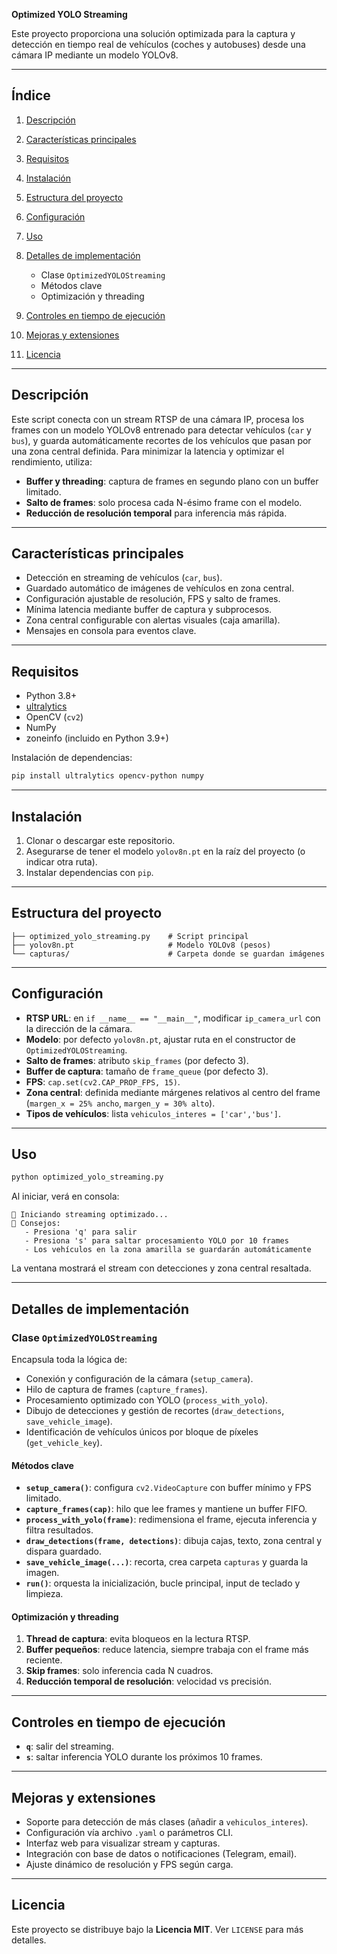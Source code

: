 **Optimized YOLO Streaming**

Este proyecto proporciona una solución optimizada para la captura y detección en tiempo real de vehículos (coches y autobuses) desde una cámara IP mediante un modelo YOLOv8.

---

## Índice

1. [Descripción](#descripción)
2. [Características principales](#características-principales)
3. [Requisitos](#requisitos)
4. [Instalación](#instalación)
5. [Estructura del proyecto](#estructura-del-proyecto)
6. [Configuración](#configuración)
7. [Uso](#uso)
8. [Detalles de implementación](#detalles-de-implementación)

   * Clase `OptimizedYOLOStreaming`
   * Métodos clave
   * Optimización y threading
9. [Controles en tiempo de ejecución](#controles-en-tiempo-de-ejecución)
10. [Mejoras y extensiones](#mejoras-y-extensiones)
11. [Licencia](#licencia)

---

## Descripción

Este script conecta con un stream RTSP de una cámara IP, procesa los frames con un modelo YOLOv8 entrenado para detectar vehículos (`car` y `bus`), y guarda automáticamente recortes de los vehículos que pasan por una zona central definida. Para minimizar la latencia y optimizar el rendimiento, utiliza:

* **Buffer y threading**: captura de frames en segundo plano con un buffer limitado.
* **Salto de frames**: solo procesa cada N-ésimo frame con el modelo.
* **Reducción de resolución temporal** para inferencia más rápida.

---

## Características principales

* Detección en streaming de vehículos (`car`, `bus`).
* Guardado automático de imágenes de vehículos en zona central.
* Configuración ajustable de resolución, FPS y salto de frames.
* Mínima latencia mediante buffer de captura y subprocesos.
* Zona central configurable con alertas visuales (caja amarilla).
* Mensajes en consola para eventos clave.

---

## Requisitos

* Python 3.8+
* [ultralytics](https://pypi.org/project/ultralytics/)
* OpenCV (`cv2`)
* NumPy
* zoneinfo (incluido en Python 3.9+)

Instalación de dependencias:

```bash
pip install ultralytics opencv-python numpy
```

---

## Instalación

1. Clonar o descargar este repositorio.
2. Asegurarse de tener el modelo `yolov8n.pt` en la raíz del proyecto (o indicar otra ruta).
3. Instalar dependencias con `pip`.

---

## Estructura del proyecto

```
├── optimized_yolo_streaming.py    # Script principal
├── yolov8n.pt                     # Modelo YOLOv8 (pesos)
└── capturas/                      # Carpeta donde se guardan imágenes
```

---

## Configuración

* **RTSP URL**: en `if __name__ == "__main__"`, modificar `ip_camera_url` con la dirección de la cámara.
* **Modelo**: por defecto `yolov8n.pt`, ajustar ruta en el constructor de `OptimizedYOLOStreaming`.
* **Salto de frames**: atributo `skip_frames` (por defecto 3).
* **Buffer de captura**: tamaño de `frame_queue` (por defecto 3).
* **FPS**: `cap.set(cv2.CAP_PROP_FPS, 15)`.
* **Zona central**: definida mediante márgenes relativos al centro del frame (`margen_x = 25% ancho`, `margen_y = 30% alto`).
* **Tipos de vehículos**: lista `vehiculos_interes = ['car','bus']`.

---

## Uso

```bash
python optimized_yolo_streaming.py
```

Al iniciar, verá en consola:

```
🚀 Iniciando streaming optimizado...
📝 Consejos:
   - Presiona 'q' para salir
   - Presiona 's' para saltar procesamiento YOLO por 10 frames
   - Los vehículos en la zona amarilla se guardarán automáticamente
```

La ventana mostrará el stream con detecciones y zona central resaltada.

---

## Detalles de implementación

### Clase `OptimizedYOLOStreaming`

Encapsula toda la lógica de:

* Conexión y configuración de la cámara (`setup_camera`).
* Hilo de captura de frames (`capture_frames`).
* Procesamiento optimizado con YOLO (`process_with_yolo`).
* Dibujo de detecciones y gestión de recortes (`draw_detections`, `save_vehicle_image`).
* Identificación de vehículos únicos por bloque de píxeles (`get_vehicle_key`).

#### Métodos clave

* **`setup_camera()`**: configura `cv2.VideoCapture` con buffer mínimo y FPS limitado.
* **`capture_frames(cap)`**: hilo que lee frames y mantiene un buffer FIFO.
* **`process_with_yolo(frame)`**: redimensiona el frame, ejecuta inferencia y filtra resultados.
* **`draw_detections(frame, detections)`**: dibuja cajas, texto, zona central y dispara guardado.
* **`save_vehicle_image(...)`**: recorta, crea carpeta `capturas` y guarda la imagen.
* **`run()`**: orquesta la inicialización, bucle principal, input de teclado y limpieza.

#### Optimización y threading

1. **Thread de captura**: evita bloqueos en la lectura RTSP.
2. **Buffer pequeños**: reduce latencia, siempre trabaja con el frame más reciente.
3. **Skip frames**: solo inferencia cada N cuadros.
4. **Reducción temporal de resolución**: velocidad vs precisión.

---

## Controles en tiempo de ejecución

* **`q`**: salir del streaming.
* **`s`**: saltar inferencia YOLO durante los próximos 10 frames.

---

## Mejoras y extensiones

* Soporte para detección de más clases (añadir a `vehiculos_interes`).
* Configuración vía archivo `.yaml` o parámetros CLI.
* Interfaz web para visualizar stream y capturas.
* Integración con base de datos o notificaciones (Telegram, email).
* Ajuste dinámico de resolución y FPS según carga.

---

## Licencia

Este proyecto se distribuye bajo la **Licencia MIT**. Ver `LICENSE` para más detalles.
